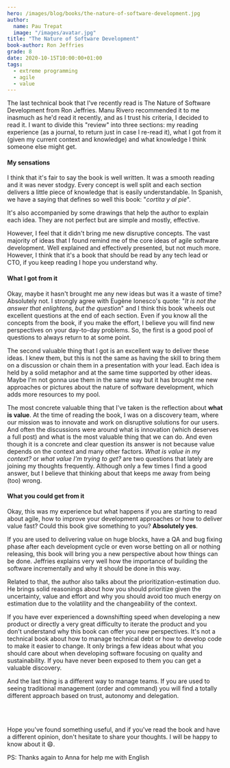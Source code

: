 ```yaml
---
hero: /images/blog/books/the-nature-of-software-development.jpg
author:
  name: Pau Trepat
  image: "/images/avatar.jpg"
title: "The Nature of Software Development"
book-author: Ron Jeffries
grade: 8
date: 2020-10-15T10:00:00+01:00
tags: 
  - extreme programming 
  - agile 
  - value
---
```



The last technical book that I've recently read is The Nature of Software Development from Ron Jeffries. Manu Rivero recommended it to me inasmuch as he'd read it recently, and as I trust his criteria, I decided to read it.
I want to divide this "review" into three sections: my reading experience (as a journal, to return just in case I re-read it), what I got from it (given my current context and knowledge) and what knowledge I think someone else might get.


#### My sensations
I think that it's fair to say the book is well written. It was a smooth reading and it was never stodgy. Every concept is well split and each section delivers a little piece of knowledge that is easily understandable. In Spanish, we have a saying that defines so well this book: "_cortita y al pie_".

It's also accompanied by some drawings that help the author to explain each idea. They are not perfect but are simple and mostly, effective.

However, I feel that it didn't bring me new disruptive concepts. The vast majority of ideas that I found remind me of the core ideas of agile software development. Well explained and effectively presented, but not much more. However, I think that it's a book that should be read by any tech lead or CTO, if you keep reading I hope you understand why.


#### What I got from it

Okay, maybe it hasn't brought me any new ideas but was it a waste of time? Absolutely not. I strongly agree with Eugène Ionesco's quote: "_It is not the answer that enlightens, but the question_" and I think this book wheels out excellent questions at the end of each section. Even if you know all the concepts from the book, if you make the effort, I believe you will find new perspectives on your day-to-day problems. So, the first is a good pool of questions to always return to at some point.

The second valuable thing that I got is an excellent way to deliver these ideas. I knew them, but this is not the same as having the skill to bring them on a discussion or chain them in a presentation with your lead. Each idea is held by a solid metaphor and at the same time supported by other ideas. Maybe I'm not gonna use them in the same way but it has brought me new approaches or pictures about the nature of software development, which adds more resources to my pool.

The most concrete valuable thing that I've taken is the reflection about **what is value**. At the time of reading the book, I was on a discovery team, where our mission was to innovate and work on disruptive solutions for our users. And often the discussions were around what is innovation (which deserves a full post) and what is the most valuable thing that we can do. And even though it is a concrete and clear question its answer is not because value depends on the context and many other factors.
_What is value in my context?_ or _what value I'm trying to get?_ are two questions that lately are joining my thoughts frequently. Although only a few times I find a good answer, but I believe that thinking about that keeps me away from being (too) wrong.


#### What you could get from it

Okay, this was my experience but what happens if you are starting to read about agile, how to improve your development approaches or how to deliver value fast? Could this book give something to you? **Absolutely yes**.

If you are used to delivering value on huge blocks, have a QA and bug fixing phase after each development cycle or even worse betting on all or nothing releasing, this book will bring you a new perspective about how things can be done. Jeffries explains very well how the importance of building the software incrementally and why it should be done in this way.

Related to that, the author also talks about the prioritization-estimation duo. He brings solid reasonings about how you should prioritize given the uncertainty, value and effort and why you should avoid too much energy on estimation due to the volatility and the changeability of the context.

If you have ever experienced a downshifting speed when developing a new product or directly a very great difficulty to iterate the product and you don't understand why this book can offer you new perspectives. It's not a technical book about how to manage technical debt or how to develop code to make it easier to change. It only brings a few ideas about what you should care about when developing software focusing on quality and sustainability. If you have never been exposed to them you can get a valuable discovery.

And the last thing is a different way to manage teams. If you are used to seeing traditional management (order and command) you will find a totally different approach based on trust, autonomy and delegation.

<br/><br/>

Hope you've found something useful, and if you've read the book and have a different opinion, don't hesitate to share your thoughts. I will be happy to know about it 😄.


PS: Thanks again to Anna for help me with English